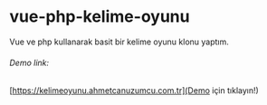 # vue-php-kelime-oyunu

Vue ve php kullanarak basit bir kelime oyunu klonu yaptım. 

###### Demo link: 
[https://kelimeoyunu.ahmetcanuzumcu.com.tr](Demo için tıklayın!)
